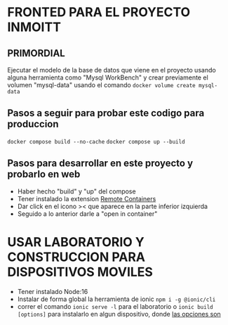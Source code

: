 # FRONTED PARA EL PROYECTO INMOITT

## PRIMORDIAL
Ejecutar el modelo de la base de datos que viene en el proyecto usando alguna herramienta como "Mysql WorkBench" y crear previamente el volumen "mysql-data" usando el comando `docker volume create mysql-data`

## Pasos a seguir para probar este codigo para produccion
`docker compose build --no-cache`
`docker compose up --build`
## Pasos para desarrollar en este proyecto y probarlo en web
- Haber hecho "build" y "up" del compose
- Tener instalado la extension [Remote Containers](https://marketplace.visualstudio.com/items?itemName=ms-vscode-remote.remote-containers)
- Dar click en el icono >< que aparece en la parte inferior izquierda
- Seguido a lo anterior darle a "open in container"

# USAR LABORATORIO Y CONSTRUCCION PARA DISPOSITIVOS MOVILES
- Tener instalado Node:16
- Instalar de forma global la herramienta de ionic `npm i -g @ionic/cli`
- correr el comando `ionic serve -l` para el laboratorio o `ionic build [options]` para instalarlo en algun dispositivo, donde [las opciones son](https://ionicframework.com/docs/cli/commands/serve#options) 
